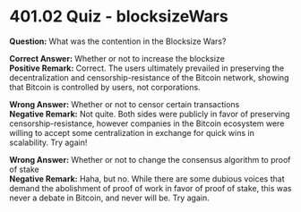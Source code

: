 # 401.02 Quiz - blocksizeWars

**Question:** What was the contention in the Blocksize Wars?

**Correct Answer:** Whether or not to increase the blocksize\
**Positive Remark:** Correct. The users ultimately prevailed in preserving the decentralization and censorship-resistance of the Bitcoin network, showing that Bitcoin is controlled by users, not corporations.

**Wrong Answer:** Whether or not to censor certain transactions\
**Negative Remark:** Not quite. Both sides were publicly in favor of preserving censorship-resistance, however companies in the Bitcoin ecosystem were willing to accept some centralization in exchange for quick wins in scalability. Try again!

**Wrong Answer:** Whether or not to change the consensus algorithm to proof of stake\
**Negative Remark:** Haha, but no. While there are some dubious voices that demand the abolishment of proof of work in favor of proof of stake, this was never a debate in Bitcoin, and never will be. Try again.
